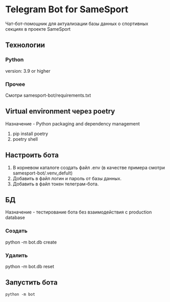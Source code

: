 # Telegram Bot for SameSport
Чат-бот-помощник для актуализации базы данных о спортивных секциях в проекте SameSport

## Технологии
### Python
version: 3.9 or higher
### Прочее
Смотри samesport-bot/requirements.txt

## Virtual environment через poetry
Назначение - Python packaging and dependency management 
1. pip install poetry
2. poetry shell

## Настроить бота
1. В корневом каталоге создать файл .env (в качестве примера смотри samesport-bot/.venv_defult)
2. Добавить в файл логин и пароль от базы данных.
3. Добавить в файл токен телеграм-бота.

## БД
Назначение - тестирование бота без взаимодействия с production database

### Создать
python -m bot.db create
### Удалить
python -m bot.db reset

## Запустить бота
    python -m bot
